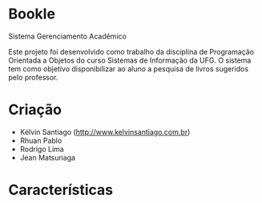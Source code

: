 Bookle
======

Sistema Gerenciamento Acadêmico

Este projeto foi desenvolvido como trabalho da disciplina de Programação Orientada a Objetos do curso Sistemas de Informação da UFG. O sistema tem como objetivo disponibilizar ao aluno a pesquisa de livros sugeridos pelo professor.

Criação
======
- Kélvin Santiago (http://www.kelvinsantiago.com.br)
- Rhuan Pablo
- Rodrigo Lima
- Jean Matsunaga

Características 
======
